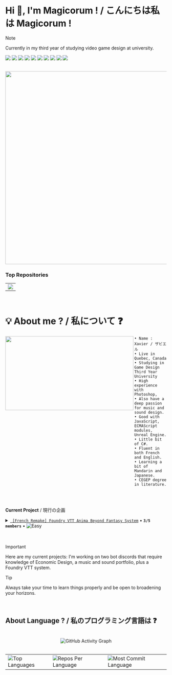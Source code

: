


# Hi 👋, I'm Magicorum ! / こんにちは私は Magicorum !


> [!NOTE]
> Currently in my third year of studying video game design at university.





 <p align="left"><img src="https://img.shields.io/badge/adobe%20photoshop%20-%2331A8FF.svg?&style=for-the-badge&logo=adobe%20photoshop&logoColor=white"/> <img src="https://img.shields.io/badge/MongoDB-%234ea94b.svg?style=for-the-badge&logo=mongodb&logoColor=white"/> <img src="https://img.shields.io/badge/mysql-4479A1.svg?style=for-the-badge&logo=mysql&logoColor=white"/> <img src="https://img.shields.io/badge/unrealengine-%23313131.svg?style=for-the-badge&logo=unrealengine&logoColor=white"/> <img src="https://img.shields.io/badge/html5%20-%23E34F26.svg?&style=for-the-badge&logo=html5&logoColor=white"/>  <img src="https://img.shields.io/badge/node.js%20-%2343853D.svg?&style=for-the-badge&logo=node.js&logoColor=white"/> <img src="https://img.shields.io/badge/javascript%20-%23323330.svg?&style=for-the-badge&logo=javascript&logoColor=%23F7DF1E"/> <img src="https://img.shields.io/badge/Visual%20Studio%20Code-0078d7.svg?style=for-the-badge&logo=visual-studio-code&logoColor=white"/> <img src="https://img.shields.io/badge/Discord-%235865F2.svg?style=for-the-badge&logo=discord&logoColor=white"/>  <img src="https://img.shields.io/badge/git%20-%23F05033.svg?&style=for-the-badge&logo=git&logoColor=white"/>  <br><br> 

  <a href="https://stats.dooboo.io"><img src="https://stats.dooboo.io/api/github-stats-advanced?login=Magicorum" width="600" /></a>

</details>
 
### Top Repositories
<div align="Left">
  <table>
    <tr>
      <td>
        <a href="https://github.com/Magicorum/Anima-ADF-French">
          <img src="https://github-readme-stats.vercel.app/api/pin/?username=Magicorum&repo=speech-to-text&theme=highcontrast&hide_border=true&border_radius=15" />
        </a>
      </td>
    </tr>
  </table>
</div>
<br>



# 💡 About me ? / 私について ❓

<img align="left" width="400" height="230" src="https://i.pinimg.com/originals/02/25/a4/0225a431e5b2637204873584848f3949.png">

    • Name : Xavier / ザビエル
    • Live in Quebec, Canada
    • Studying in Game Design Third Year University
    • High experience with Photoshop, 
    • Also have a deep passion for music and sound design.
    • Good with JavaScript, ECMAScript modules, Unreal Engine.
    • Little bit of C#.
    • Fluent in both French and English.
    • Learning a bit of Mandarin and Japanese.
    • CEGEP degree in literature.

<br/>
<br/>

**Current Project** / 現行の企画

<details>
<summary><a href="https://github.com/Magicorum/Anima-ADF-French"><code> [French Remake] Foundry VTT Anima Beyond Fantasy System</code></a> • <strong><code>3/5 members</code></strong> • <img alt="Easy" src="https://img.shields.io/badge/Easy-32CD32"></summary>

Example content
</details>

<br/>
<br/>

> [!IMPORTANT]
> Here are my current projects: I'm working on two bot discords that require knowledge of Economic Design, a music and sound portfolio, plus a Foundry VTT system. 


> [!TIP]
> Always take your time to learn things properly and be open to broadening your horizons.

<br/>

## About Language ? /  私のプログラミング言語は ❓
<div align="center">
 
  <br>
   <img src="https://github-readme-activity-graph.vercel.app/graph?username=Magicorum&custom_title=Magicorum's%20GitHub%20Activity%20Graph&hide_border=true&border_radius=15&bg_color=000000&color=FFD700&line=1E90FF&point=1E90FF&area_color=000000&title_color=FFD700&area=true" alt="GitHub Activity Graph" />
<br>

<br>
<div align="center">
<table>
  <tr>
    <td>
      <img src="https://github-readme-stats.vercel.app/api/top-langs/?username=Magicorum&hide=html&hide_border=true&layout=compact&langs_count=8&theme=highcontrast" alt="Top Languages">
    </td>
    <td>
      <img src="https://github-profile-summary-cards.vercel.app/api/cards/repos-per-language?username=Magicorum&theme=highcontrast&hide_border=true" alt="Repos Per Language">
    </td>
    <td>
      <img src="https://github-profile-summary-cards.vercel.app/api/cards/most-commit-language?username=Magicorum&theme=highcontrast&hide_border=true" alt="Most Commit Language">
    </td>
  </tr>
</table>



<br/>
<br/>
<br/>
<br/>
<br/>


